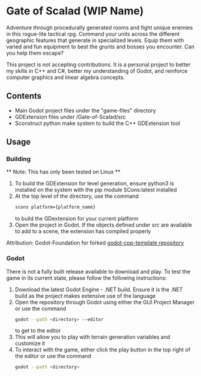 # Gate of Scalad (WIP Name)
Adventure through procedurally generated rooms and fight unique enemies in this rogue-lite tactical rpg. Command your units across the different geographic features that generate in specialized levels. Equip them with varied and fun equipment to best the grunts and bosses you encounter. Can you help them escape?

This project is not accepting contributions. It is a personal project to better my skills in C++ and C#, better my understanding of Godot, and reinforce computer graphics and linear algebra concepts.

## Contents
* Main Godot project files under the "game-files" directory
* GDExtension files under /Gate-of-Scalad/src
* Sconstruct python make system to build the C++ GDExtension tool

## Usage
### Building
** Note: This has only been tested on Linux **
1. To build the GDExtension for level generation, ensure python3 is installed on the system with the pip module SCons:latest installed
2. At the top level of the directory, use the command
    ```bash
    scons platform={platform_name}
    ```
    to build the GDextension for your current platform
3. Open the project in Godot. If the objects defined under src are available to add to a scene, the extension has compiled properly

Attribution: Godot-Foundation for forked [godot-cpp-template repository](https://github.com/godotengine/godot-cpp-template)

### Godot
There is not a fully built release available to download and play. To test the game in its current state, please follow the following instructions:
1. Download the latest Godot Engine - .NET build. Ensure it is the .NET build as the project makes extensive use of the language
2. Open the repository through Godot using either the GUI Project Manager or use the command
    ```bash
    godot --path <directory> --editor
    ```
    to get to the editor
3. This will allow you to play with terrain generation variables and customize it
4. To interact with the game, either click the play button in the top right of the editor or use the command
    ```bash
    godot --path <directory>
    ```
